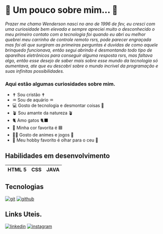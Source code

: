  # 🚀 Um pouco sobre mim... 🤗

*Prazer me chamo Wenderson nasci no ano de 1996 de fev, eu cresci com uma curiosidade bem elevada e sempre apreciei muito o desconhecido o meu primeiro
contato com a tecnologia foi quando eu abri ou melhor quebrei meu carrinho de controle remoto rsrs, pode parecer engraçada mas foi ali
que surgiram as primeiras perguntas é duvidas de como aquele brinquedo funcionava, então segui abrindo é desmontando todo tipo de aparelhos
eletrônicos para conseguir alguma resposta rsrs, mas faltava algo, então esse desejo de saber mais sobre esse mundo da tecnologia só aumentava,
ate que eu descobri sobre o mundo incrível da programação e suas infinitas possibilidades.*

### Aqui estão algumas curiosidades sobre mim.

- ✝️ Sou cristão ✝️
- ♒ Sou de aquário ♒
- 💻 Gosto de tecnologia e desmontar coisas 🤭
- 🪴 Sou amante da natureza 🪴
- 🐈 Amo gatos 🐈‍⬛
- 🩵 Minha cor favorita é 🟦
- 🐦‍🔥 Gosto de animes e jogos 👾
- 🔭 Meu hobby favorito é olhar para o ceu 🌌

 ## Habilidades em desenvolvimento

|HTML 5|CSS|JAVA|
|------|---|----|

## Tecnologias
[![git](https://img.shields.io/badge/git-orange?style=for-the-badge&logo=git&logoColor=black)](https://git-scm.com/downloads)
[![github](https://img.shields.io/badge/github-black?style=for-the-badge&logo=github&logoColor=white)](https://github.com/)

## Links Uteis.
[![linkedin](https://img.shields.io/badge/linkedin-blue?style=for-the-badge&logo=linkedin&logoColor=white)](https://www.linkedin.com/in/wenderson-rodrigues-06b5842a5/)
[![instagram](https://img.shields.io/badge/instagram-F66020?style=for-the-badge&logo=instagram&logoColor=black)]()
